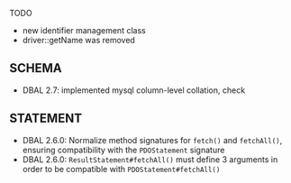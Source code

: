 TODO

* new identifier management class
* driver::getName was removed

SCHEMA
------
* DBAL 2.7: implemented mysql column-level collation, check

STATEMENT
---------
* DBAL 2.6.0: Normalize method signatures for `fetch()` and `fetchAll()`, ensuring compatibility with the `PDOStatement` signature
* DBAL 2.6.0: `ResultStatement#fetchAll()` must define 3 arguments in order to be compatible with `PDOStatement#fetchAll()`
